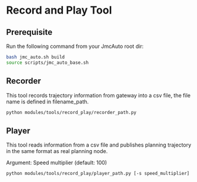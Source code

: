 # Record and Play Tool

## Prerequisite

Run the following command from your JmcAuto root dir:

```bash
bash jmc_auto.sh build
source scripts/jmc_auto_base.sh
```

## Recorder

This tool records trajectory information from gateway into a csv file, the file
name is defined in filename_path.

```bash
python modules/tools/record_play/recorder_path.py
```

## Player

This tool reads information from a csv file and publishes planning trajectory in
the same format as real planning node.

Argument: Speed multiplier (default: 100)

```bash
python modules/tools/record_play/player_path.py [-s speed_multiplier]
```
